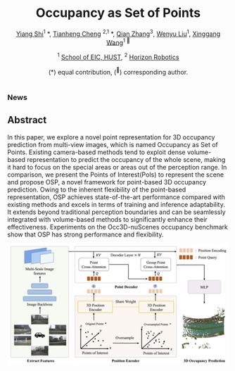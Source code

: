 <div align="center">
<h1>Occupancy as Set of Points </h1>

[Yiang Shi](https://github.com/shawnsya)<sup>1</sup> \*, [Tianheng Cheng](https://scholar.google.com/citations?user=PH8rJHYAAAAJ) <sup>2,1</sup> \*, [Qian Zhang](https://scholar.google.com/citations?user=pCY-bikAAAAJ&hl=zh-CN)<sup>3</sup>, [Wenyu Liu](http://eic.hust.edu.cn/professor/liuwenyu/)<sup>1</sup>, [Xinggang Wang](https://xwcv.github.io/)<sup>1 :email:</sup>
 
<sup>1</sup>  [School of EIC, HUST](http://english.eic.hust.edu.cn/),
<sup>2</sup>  [Horizon Robotics](https://en.horizonrobotics.com/)


(\*) equal contribution, (<sup>:email:</sup>) corresponding author.
 
</div>


#

### News



## Abstract
In this paper, we explore a novel point representation for 3D occupancy prediction from multi-view images, which is named Occupancy as Set of Points. Existing camera-based methods tend to exploit dense volume-based representation to predict the occupancy of the whole scene, making it hard to focus on the 
special areas or areas out of the perception range. In comparison, we present the Points of Interest(PoIs) to represent the scene and propose OSP, a novel framework for point-based 3D occupancy prediction. Owing to the inherent flexibility of the point-based representation, OSP achieves state-of-the-art 
performance compared with existing methods and excels in terms of training and inference adaptability. It extends beyond traditional perception boundaries and can be seamlessly integrated with volume-based methods to significantly enhance their effectiveness. Experiments on the Occ3D-nuScenes occupancy 
benchmark show that OSP has strong performance and flexibility. 


<div align="center">
<img src="assets/architecture.png" />
</div>
